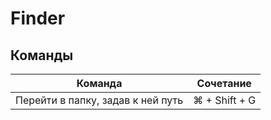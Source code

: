 # Finder


## Команды

Команда | Сочетание
------- | ---------
Перейти в папку, задав к ней путь | ⌘ + Shift + G